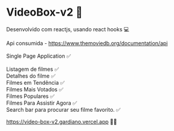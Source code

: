 # VideoBox-v2 :rocket:

Desenvolvido com reactjs, usando react hooks :computer:

Api consumida - https://www.themoviedb.org/documentation/api <br> <br>
Single Page Application :white_check_mark: <br> <br>
Listagem de filmes :white_check_mark: <br>
Detalhes do filme :white_check_mark: <br>
Filmes em Tendência :white_check_mark: <br>
Filmes Mais Votados :white_check_mark: <br>
Filmes Populares :white_check_mark: <br>
Filmes Para Assistir Agora :white_check_mark: <br>
Search bar para procurar seu filme favorito. :white_check_mark: <br>

 https://video-box-v2.gardiano.vercel.app :rocket::rocket:
